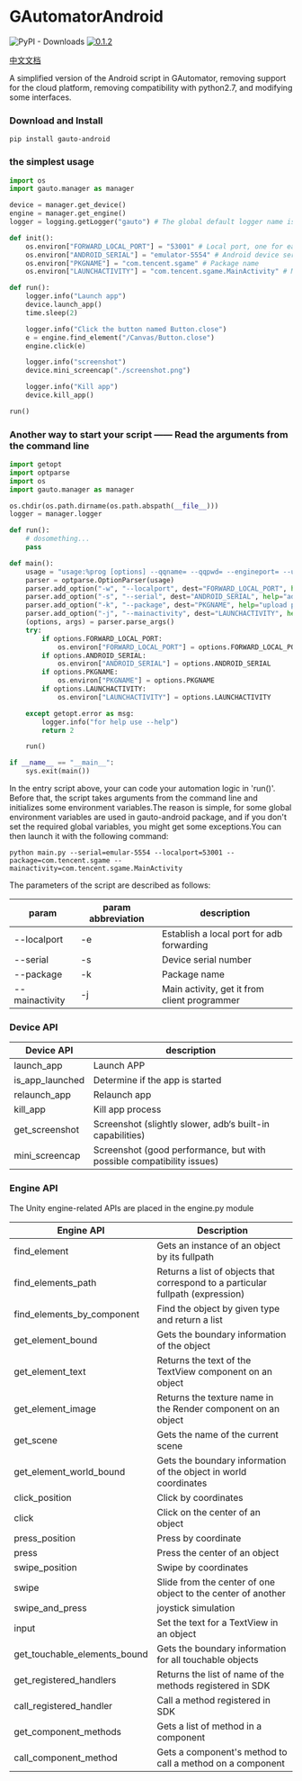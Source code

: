 # GAutomatorAndroid
![PyPI - Downloads](https://img.shields.io/badge/qintianchen-gauto--android-orange)
[![0.1.2](https://img.shields.io/badge/version-v3.9.5-blue)](https://pypi.org/manage/project/gauto-android/releases/) 

[中文文档](./README_cn.md)

A simplified version of the Android script in GAutomator, removing support for the cloud platform, removing compatibility with python2.7, and modifying some interfaces.

### Download and Install

```shell script
pip install gauto-android
```

### the simplest usage

```python
import os
import gauto.manager as manager

device = manager.get_device()
engine = manager.get_engine()
logger = logging.getLogger("gauto") # The global default logger name is "gauto"

def init():
    os.environ["FORWARD_LOCAL_PORT"] = "53001" # Local port, one for each android device
    os.environ["ANDROID_SERIAL"] = "emulator-5554" # Android device serial number
    os.environ["PKGNAME"] = "com.tencent.sgame" # Package name
    os.environ["LAUNCHACTIVITY"] = "com.tencent.sgame.MainActivity" # Main Activity

def run():
    logger.info("Launch app")
    device.launch_app()
    time.sleep(2)

    logger.info("Click the button named Button.close")
    e = engine.find_element("/Canvas/Button.close")
    engine.click(e)

    logger.info("screenshot")
    device.mini_screencap("./screenshot.png")

    logger.info("Kill app")
    device.kill_app()

run()
```

### Another way to start your script —— Read the arguments from the command line

```python
import getopt
import optparse
import os
import gauto.manager as manager

os.chdir(os.path.dirname(os.path.abspath(__file__)))
logger = manager.logger

def run():
    # dosomething...
    pass

def main():
    usage = "usage:%prog [options] --qqname= --qqpwd= --engineport= --uiport= --serial="
    parser = optparse.OptionParser(usage)
    parser.add_option("-w", "--localport", dest="FORWARD_LOCAL_PORT", help="forward local port")
    parser.add_option("-s", "--serial", dest="ANDROID_SERIAL", help="adb devices android mobile serial")
    parser.add_option("-k", "--package", dest="PKGNAME", help="upload password")
    parser.add_option("-j", "--mainactivity", dest="LAUNCHACTIVITY", help="upload password")
    (options, args) = parser.parse_args()
    try:
        if options.FORWARD_LOCAL_PORT:
            os.environ["FORWARD_LOCAL_PORT"] = options.FORWARD_LOCAL_PORT
        if options.ANDROID_SERIAL:
            os.environ["ANDROID_SERIAL"] = options.ANDROID_SERIAL
        if options.PKGNAME:
            os.environ["PKGNAME"] = options.PKGNAME
        if options.LAUNCHACTIVITY:
            os.environ["LAUNCHACTIVITY"] = options.LAUNCHACTIVITY

    except getopt.error as msg:
        logger.info("for help use --help")
        return 2

    run()

if __name__ == "__main__":
    sys.exit(main())
```

In the entry script above, your can code your automation logic in 'run()'. Before that, the script takes arguments from the command line and initializes some environment variables.The reason is simple, for some global environment variables are used in gauto-android package, and if you don't set the required global variables, you might get some exceptions.You can then launch it with the following command:

```shell script
python main.py --serial=emular-5554 --localport=53001 --package=com.tencent.sgame --mainactivity=com.tencent.sgame.MainActivity
```
The parameters of the script are described as follows:

|param|param abbreviation|description|
|------|------|------|
|--localport|-e|Establish a local port for adb forwarding|
|--serial|-s|Device serial number|
|--package|-k|Package name|
|--mainactivity|-j|Main activity, get it from client programmer|

### Device API

|Device API|description|
|---|---|
|launch_app|Launch APP|
|is_app_launched|Determine if the app is started|
|relaunch_app|Relaunch app|
|kill_app|Kill app process|
|get_screenshot|Screenshot (slightly slower, adb‘s built-in capabilities)|
|mini_screencap|Screenshot (good performance, but with possible compatibility issues)|

### Engine API
The Unity engine-related APIs are placed in the engine.py module

| Engine API | Description |
| ------| ------ |
| find_element | Gets an instance of an object by its fullpath |
| find_elements_path|Returns a list of objects that correspond to a particular fullpath (expression)|
|find_elements_by_component|Find the object by given type and return a list|
|get_element_bound|Gets the boundary information of the object|
|get_element_text|Returns the text of the TextView component on an object|
|get_element_image|Returns the texture name in the Render component on an object|
|get_scene|Gets the name of the current scene|
|get_element_world_bound|Gets the boundary information of the object in world coordinates|
|click_position|Click by coordinates|
|click|Click on the center of an object|
|press_position|Press by coordinate|
|press|Press the center of an object|
|swipe_position|Swipe by coordinates|
|swipe|Slide from the center of one object to the center of another|
|swipe_and_press|joystick simulation|
|input|Set the text for a TextView in an object|
|get_touchable_elements_bound|Gets the boundary information for all touchable objects|
|get_registered_handlers|Returns the list of name of the methods registered in SDK|
|call_registered_handler|Call a method registered in SDK|
|get_component_methods|Gets a list of method in a component|
|call_component_method|Gets a component's method to call a method on a component|

